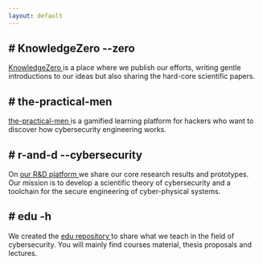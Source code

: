 ```yaml
---
layout: default
---
```


<div class="container">

  <div class="row t-margin">
    <div class="col-10 col-sm-11">
      <h2 class="m-research-title">
        # KnowledgeZero --zero
      </h2>
    </div>
  </div>
  <div class="row res-sec">
    <div class="col-12">
      <p class="desc-margin m-research-text">
        <a href="https://www.knowledgezero.com/" target="blank">
          KnowledgeZero
        </a>
        is a place where we publish our efforts, writing gentle introductions to our ideas but also sharing the hard-core scientific papers. <br>
      </p>
    </div>
  </div>
  
  <div class="row t-margin">
    <div class="col-10 col-sm-11">
      <h2 class="m-research-title">
        # the-practical-men
      </h2>
    </div>
  </div>
  <div class="row res-sec">
    <div class="col-12">
      <p class="desc-margin m-research-text">
        <a href="https://github.com/testtpm/the-practical-men-beta-v0.4" target="blank">
          the-practical-men
        </a>
        is a gamified learning platform for hackers who want to discover how cybersecurity engineering works. <br>
      </p>      
    </div>
  </div>

  <div class="row t-margin">
    <div class="col-10 col-sm-11">
      <h2 class="m-research-title">
       # r-and-d --cybersecurity
      </h2>
    </div>
  </div>
  <div class="row res-sec">
    <div class="col-12">
      <p class="desc-margin m-research-text">
	      On
        <a href="https://github.com/v-research/cybersecurity" target="blank">
          our R&D platform
        </a>
        we share our core research results and prototypes. Our mission is to develop a scientific theory of cybersecurity and a toolchain for the secure engineering of cyber-physical systems. <br>
      </p>
    </div>
  </div>

  <div class="row t-margin">
    <div class="col-10 col-sm-11">
      <h2 class="m-research-title">
       # edu -h
      </h2>
    </div>
  </div>
  <div class="row res-sec">
    <div class="col-12">
      <p class="desc-margin m-research-text">
	      We created the
        <a href="https://edu.v-research.it" target="blank">
          edu repository
        </a>
        to share what we teach in the field of cybersecurity. You will mainly find courses material, thesis proposals and lectures. <br>
      </p>
    </div>
  </div>

</div>
